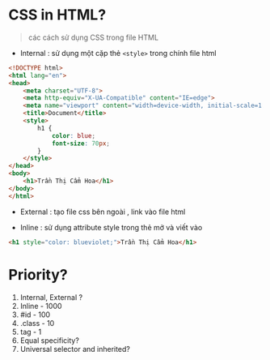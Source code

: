 # CSS in HTML?
> các cách sử dụng CSS trong file HTML
- Internal : sử dụng một cặp thẻ ```<style>``` trong chính file html
```html
<!DOCTYPE html>
<html lang="en">
<head>
    <meta charset="UTF-8">
    <meta http-equiv="X-UA-Compatible" content="IE=edge">
    <meta name="viewport" content="width=device-width, initial-scale=1.0">
    <title>Document</title>
    <style>
        h1 {
            color: blue;
            font-size: 70px;
        }
    </style>
</head>
<body>
    <h1>Trần Thị Cẩm Hoa</h1>
</body>
</html>
```
- External : tạo file css bên ngoài , link vào file html


- Inline : sử dụng attribute style trong thẻ mở và viết vào 
```html
<h1 style="color: blueviolet;">Trần Thị Cẩm Hoa</h1>
```

# Priority?

1. Internal, External ?
2. Inline - 1000
3. #id - 100
4. .class - 10
5. tag - 1
6. Equal specificity?
7. Universal selector and inherited?